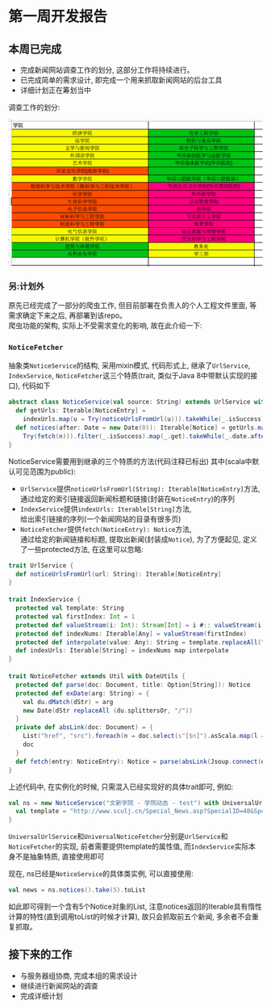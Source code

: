 # 第一周开发报告
## 本周已完成

- 完成新闻网站调查工作的划分, 这部分工作将持续进行。
- 已完成简单的需求设计, 即完成一个用来抓取新闻网站的后台工具
- 详细计划正在筹划当中

调查工作的划分:

![](week1_works.png)

### 另:计划外

原先已经完成了一部分的爬虫工作, 但目前部署在负责人的个人工程文件里面, 等需求确定下来之后, 再部署到该repo。<br />
爬虫功能的架构, 实际上不受需求变化的影响, 故在此介绍一下:

### `NoticeFetcher`

抽象类`NoticeService`的结构, 采用mixin模式, 代码形式上, 继承了`UrlService`, `IndexService`, `NoticeFetcher`这三个特质(trait, 类似于Java 8中带默认实现的接口), 代码如下

```scala
abstract class NoticeService(val source: String) extends UrlService with IndexService with NoticeFetcher {
  def getUrls: Iterable[NoticeEntry] =
    indexUrls.map(u ⇒ Try(noticeUrlsFromUrl(u))).takeWhile(_.isSuccess).flatMap(_.get) //注意indexUrls和noticeUrlsFromUrl方法未实现
  def notices(after: Date = new Date(0)): Iterable[Notice] = getUrls.map(n ⇒
    Try(fetch(n))).filter(_.isSuccess).map(_.get).takeWhile(_.date.after(after)) //注意fetch方法未实现
}
```

NoticeService需要用到继承的三个特质的方法(代码注释已标出)
其中(scala中默认可见范围为public):
- `UrlService`提供`noticeUrlsFromUrl(String): Iterable[NoticeEntry]`方法,<br />通过给定的索引链接返回新闻标题和链接(封装在`NoticeEntry`)的序列
- `IndexService`提供`indexUrls: Iterable[String]`方法,<br />给出索引链接的序列(一个新闻网站的目录有很多页)
- `NoticeFetcher`提供`fetch(NoticeEntry): Notice`方法,<br />通过给定的新闻链接和标题, 提取出新闻(封装成`Notice`), 为了方便起见, 定义了一些protected方法, 在这里可以忽略:

```scala
trait UrlService {
  def noticeUrlsFromUrl(url: String): Iterable[NoticeEntry]
}

trait IndexService {
  protected val template: String
  protected val firstIndex: Int = 1
  protected def valueStream(i: Int): Stream[Int] = i #:: valueStream(i + 1)
  protected def indexNums: Iterable[Any] = valueStream(firstIndex)
  protected def interpolate(value: Any): String = template.replaceAll("<index>", value.toString)
  def indexUrls: Iterable[String] = indexNums map interpolate
}

trait NoticeFetcher extends Util with DateUtils {
  protected def parse(doc: Document, title: Option[String]): Notice
  protected def exDate(arg: String) = {
    val du.dMatch(dStr) = arg
    new Date(dStr replaceAll (du.splittersOr, "/"))
  }
  private def absLink(doc: Document) = {
    List("href", "src").foreach(n ⇒ doc.select(s"[$n]").asScala.map(l ⇒ l.attr(n, l.attr(s"abs:$n"))))
    doc
  }
  def fetch(entry: NoticeEntry): Notice = parse(absLink(Jsoup.connect(entry.url).get), entry.title)
}
```

上述代码中, 在实例化的时候, 只需混入已经实现好的具体trait即可, 例如:

```scala
val ns = new NoticeService("文新学院 - 学院动态 - test") with UniversalUrlService with UniversalNoticeFetcher with IndexService {
  val template = "http://www.sculj.cn/Special_News.asp?SpecialID=40&SpecialName=%D1%A7%D4%BA%B6%AF%CC%AC&page=<index>"
}
```

`UniversalUrlService`和`UniversalNoticeFetcher`分别是`UrlService`和`NoticeFetcher`的实现, 前者需要提供template的属性值, 而`IndexService`实际本身不是抽象特质, 直接使用即可

现在, ns已经是`NoticeService`的具体类实例, 可以直接使用:

```scala
val news = ns.notices().take(5).toList
```

如此即可得到一个含有5个Notice对象的List, 注意notices返回的Iterable具有惰性计算的特性(直到调用toList的时候才计算), 故只会抓取前五个新闻, 多余者不会重复抓取。

## 接下来的工作

- 与服务器组协商, 完成本组的需求设计
- 继续进行新闻网站的调查
- 完成详细计划
